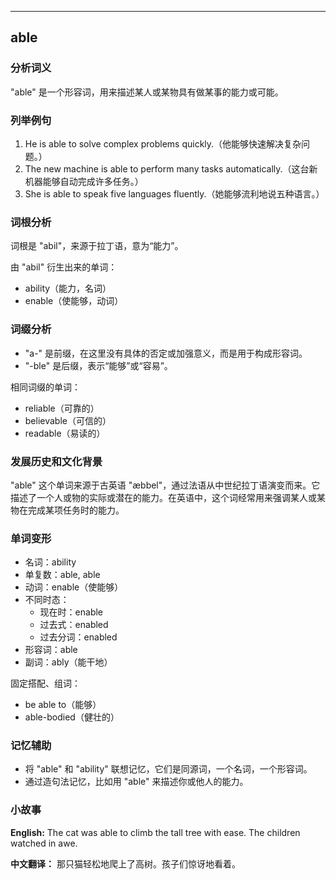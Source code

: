 
---------------
## able
### 分析词义
"able" 是一个形容词，用来描述某人或某物具有做某事的能力或可能。

### 列举例句
1. He is able to solve complex problems quickly.（他能够快速解决复杂问题。）
2. The new machine is able to perform many tasks automatically.（这台新机器能够自动完成许多任务。）
3. She is able to speak five languages fluently.（她能够流利地说五种语言。）

### 词根分析
词根是 "abil"，来源于拉丁语，意为“能力”。

由 "abil" 衍生出来的单词：
- ability（能力，名词）
- enable（使能够，动词）

### 词缀分析
- "a-" 是前缀，在这里没有具体的否定或加强意义，而是用于构成形容词。
- "-ble" 是后缀，表示“能够”或“容易”。

相同词缀的单词：
- reliable（可靠的）
- believable（可信的）
- readable（易读的）

### 发展历史和文化背景
"able" 这个单词来源于古英语 "æbbel"，通过法语从中世纪拉丁语演变而来。它描述了一个人或物的实际或潜在的能力。在英语中，这个词经常用来强调某人或某物在完成某项任务时的能力。

### 单词变形
- 名词：ability
- 单复数：able, able
- 动词：enable（使能够）
- 不同时态：
  - 现在时：enable
  - 过去式：enabled
  - 过去分词：enabled
- 形容词：able
- 副词：ably（能干地）

固定搭配、组词：
- be able to（能够）
- able-bodied（健壮的）

### 记忆辅助
- 将 "able" 和 "ability" 联想记忆，它们是同源词，一个名词，一个形容词。
- 通过造句法记忆，比如用 "able" 来描述你或他人的能力。

### 小故事
**English:**
The cat was able to climb the tall tree with ease. The children watched in awe.

**中文翻译：**
那只猫轻松地爬上了高树。孩子们惊讶地看着。

